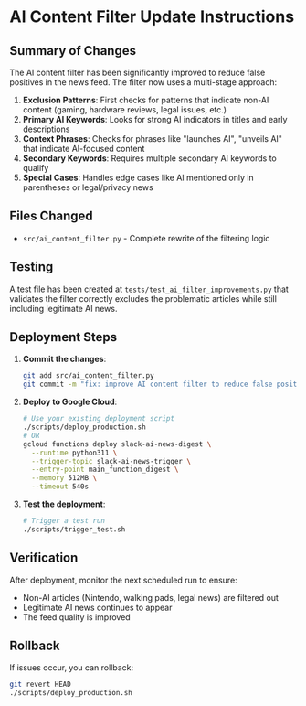 # AI Content Filter Update Instructions

## Summary of Changes

The AI content filter has been significantly improved to reduce false positives in the news feed. The filter now uses a multi-stage approach:

1. **Exclusion Patterns**: First checks for patterns that indicate non-AI content (gaming, hardware reviews, legal issues, etc.)
2. **Primary AI Keywords**: Looks for strong AI indicators in titles and early descriptions
3. **Context Phrases**: Checks for phrases like "launches AI", "unveils AI" that indicate AI-focused content
4. **Secondary Keywords**: Requires multiple secondary AI keywords to qualify
5. **Special Cases**: Handles edge cases like AI mentioned only in parentheses or legal/privacy news

## Files Changed

- `src/ai_content_filter.py` - Complete rewrite of the filtering logic

## Testing

A test file has been created at `tests/test_ai_filter_improvements.py` that validates the filter correctly excludes the problematic articles while still including legitimate AI news.

## Deployment Steps

1. **Commit the changes**:
   ```bash
   git add src/ai_content_filter.py
   git commit -m "fix: improve AI content filter to reduce false positives"
   ```

2. **Deploy to Google Cloud**:
   ```bash
   # Use your existing deployment script
   ./scripts/deploy_production.sh
   # OR
   gcloud functions deploy slack-ai-news-digest \
     --runtime python311 \
     --trigger-topic slack-ai-news-trigger \
     --entry-point main_function_digest \
     --memory 512MB \
     --timeout 540s
   ```

3. **Test the deployment**:
   ```bash
   # Trigger a test run
   ./scripts/trigger_test.sh
   ```

## Verification

After deployment, monitor the next scheduled run to ensure:
- Non-AI articles (Nintendo, walking pads, legal news) are filtered out
- Legitimate AI news continues to appear
- The feed quality is improved

## Rollback

If issues occur, you can rollback:
```bash
git revert HEAD
./scripts/deploy_production.sh
```